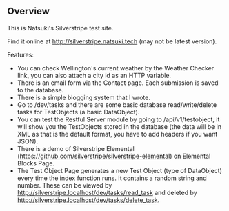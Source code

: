 ## Overview

This is Natsuki's Silverstripe test site.

Find it online at http://silverstripe.natsuki.tech (may not be latest version).

Features:
* You can check Wellington's current weather by the Weather Checker link, you can also attach a city id as an HTTP variable.
* There is an email form via the Contact page. Each submission is saved to the database.
* There is a simple blogging system that I wrote.
* Go to /dev/tasks and there are some basic database read/write/delete tasks for TestObjects (a basic DataObject).
* You can test the Restful Server module by going to /api/v1/testobject, it will show you the TestObjects stored in the database (the data will be in XML as that is the default format, you have to add headers if you want JSON).   
* There is a demo of Silverstripe Elemental (https://github.com/silverstripe/silverstripe-elemental) on Elemental Blocks Page.
* The Test Object Page generates a new Test Object (type of DataObject) every time the index function runs. It contains a random string and number. These can be viewed by http://silverstripe.localhost/dev/tasks/read_task and deleted by http://silverstripe.localhost/dev/tasks/delete_task.
